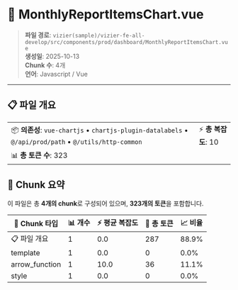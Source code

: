 # 📄 MonthlyReportItemsChart.vue

> **파일 경로**: `vizier(sample)/vizier-fe-all-develop/src/components/prod/dashboard/MonthlyReportItemsChart.vue`  
> **생성일**: 2025-10-13  
> **Chunk 수**: 4개  
> **언어**: Javascript / Vue
---





## 📋 파일 개요

| | |
|--|--|
| 📦 **의존성**: `vue-chartjs` • `chartjs-plugin-datalabels` • `@/api/prod/path` • `@/utils/http-common` | ⚡ **총 복잡도**: 10 |
| 📊 **총 토큰 수**: 323 |  |






## 🧩 Chunk 요약

이 파일은 총 **4개의 chunk**로 구성되어 있으며, **323개의 토큰**을 포함합니다.

| 🧩 Chunk 타입 | 📊 개수 | ⚡ 평균 복잡도 | 📝 총 토큰 | 📈 비율 |
|---------------|--------|-------------|----------|--------|
| 📋 파일 개요 | 1 | 0.0 | 287 | 88.9% |
| template | 1 | 0.0 | 0 | 0.0% |
| arrow_function | 1 | 10.0 | 36 | 11.1% |
| style | 1 | 0.0 | 0 | 0.0% |

